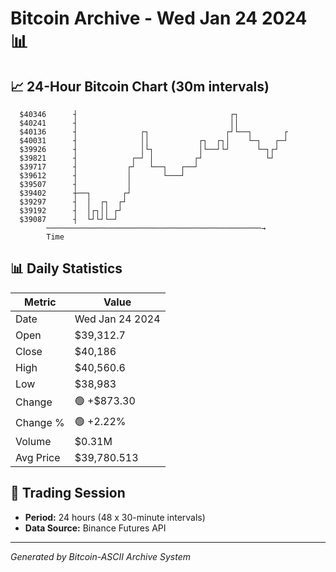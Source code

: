 # Bitcoin Archive - Wed Jan 24 2024 📊

## 📈 24-Hour Bitcoin Chart (30m intervals)

```
  $40346      ┤                                  ┌┐            
  $40241      ┤                                  ││            
  $40136      ┤              ┌┐                 ┌┘└──┐       ┌ 
  $40031      ┤              ││           ┌┐  ┌┐│    └─┐   ┌─┘ 
  $39926      ┤              │└┐          │└──┘└┘      └─┐┌┘   
  $39821      ┤            ┌─┘ │         ┌┘              └┘    
  $39717      ┤           ┌┘   └──┐   ┌──┘                     
  $39612      ┤           │       └───┘                        
  $39507      ┤           │                                    
  $39402      ┼──┐       ┌┘                                    
  $39297      ┤  │  ┌┐  ┌┘                                     
  $39192      ┤  │┌┐││ ┌┘                                      
  $39087      ┤  └┘└┘└─┘                                       
        ────────────────────────────────────────────────→
        Time
```

## 📊 Daily Statistics

| Metric | Value |
|--------|-------|
| Date | Wed Jan 24 2024 |
| Open | $39,312.7 |
| Close | $40,186 |
| High | $40,560.6 |
| Low | $38,983 |
| Change | 🟢 +$873.30 |
| Change % | 🟢 +2.22% |
| Volume | $0.31M |
| Avg Price | $39,780.513 |

## 📅 Trading Session

- **Period:** 24 hours (48 x 30-minute intervals)
- **Data Source:** Binance Futures API

---
*Generated by Bitcoin-ASCII Archive System*
